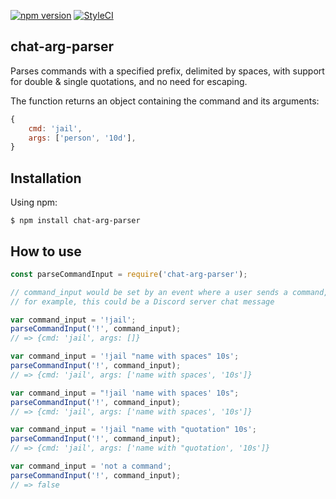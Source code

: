 [![npm version](https://badge.fury.io/js/chat-arg-parser.svg)](https://badge.fury.io/js/chat-arg-parser)
[![StyleCI](https://github.styleci.io/repos/148063326/shield?branch=master)](https://github.styleci.io/repos/148063326)

## chat-arg-parser

Parses commands with a specified prefix, delimited by spaces, with support for double & single quotations, and no need for escaping.

The function returns an object containing the command and its arguments:

```javascript
{
    cmd: 'jail',
    args: ['person', '10d'],
}
```

## Installation

Using npm:

```
$ npm install chat-arg-parser
```

## How to use

```javascript
const parseCommandInput = require('chat-arg-parser');

// command_input would be set by an event where a user sends a command,
// for example, this could be a Discord server chat message

var command_input = '!jail';
parseCommandInput('!', command_input);
// => {cmd: 'jail', args: []}

var command_input = '!jail "name with spaces" 10s';
parseCommandInput('!', command_input);
// => {cmd: 'jail', args: ['name with spaces', '10s']}

var command_input = "!jail 'name with spaces' 10s";
parseCommandInput('!', command_input);
// => {cmd: 'jail', args: ['name with spaces', '10s']}

var command_input = '!jail "name with "quotation" 10s';
parseCommandInput('!', command_input);
// => {cmd: 'jail', args: ['name with "quotation', '10s']}

var command_input = 'not a command';
parseCommandInput('!', command_input);
// => false
```
